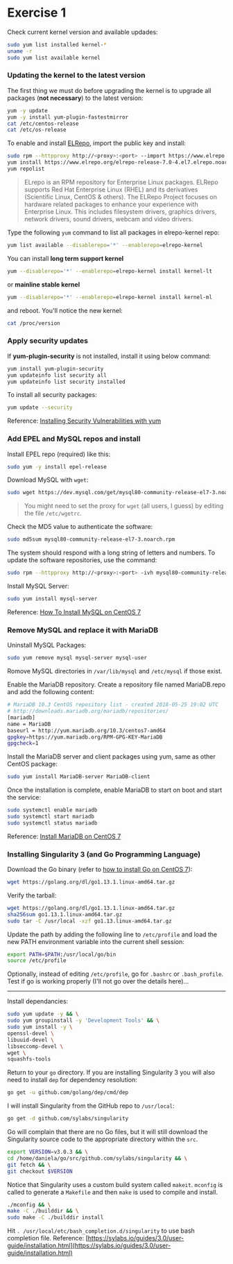 # Exercise 1

Check current kernel version and available updades: 
```sh
sudo yum list installed kernel-*
uname -r
sudo yum list available kernel
```

### Updating the kernel to the latest version
The first thing we must do before upgrading the kernel is to upgrade all packages (__not necessary__) to the latest version: 
```sh
yum -y update
yum -y install yum-plugin-fastestmirror
cat /etc/centos-release
cat /etc/os-release
```
To enable and install [ELRepo](http://elrepo.org/tiki/tiki-index.php), import the public key and install:
```sh
sudo rpm --httpproxy http://<proxy>:<port> --import https://www.elrepo.org/RPM-GPG-KEY-elrepo.org
yum install https://www.elrepo.org/elrepo-release-7.0-4.el7.elrepo.noarch.rpm
yum repolist
```

>ELrepo is an RPM repository for Enterprise Linux packages. ELRepo supports Red Hat Enterprise Linux (RHEL) and its derivatives (Scientific Linux, CentOS & others). The ELRepo Project focuses on hardware related packages to enhance your experience with Enterprise Linux. This includes filesystem drivers, graphics drivers, network drivers, sound drivers, webcam and video drivers.

Type the following `yum` command to list all packages in elrepo-kernel repo:
```sh
yum list available --disablerepo='*' --enablerepo=elrepo-kernel
```
You can install **long term support kernel**
```sh
yum --disablerepo='*' --enablerepo=elrepo-kernel install kernel-lt
```
or **mainline stable kernel**
```sh
yum --disablerepo='*' --enablerepo=elrepo-kernel install kernel-ml
```
and reboot. You'll notice the new kernel:
```sh
cat /proc/version
```

### Apply security updates
If **yum-plugin-security** is not installed, install it using below command:
```sh
yum install yum-plugin-security
yum updateinfo list security all
yum updateinfo list security installed
```
To install all security packages:
```sh
yum update --security
```

Reference: [Installing Security Vulnerabilities with yum](https://www.thegeekdiary.com/installing-security-vulnerabilities-with-yum-on-centos-rhel-567-cheat-sheet/)

### Add EPEL and MySQL repos and install
Install EPEL repo (required) like this:
```sh
sudo yum -y install epel-release
```
Download MySQL with `wget`:
```sh
sudo wget https://dev.mysql.com/get/mysql80-community-release-el7-3.noarch.rpm
```
> You might need to set the proxy for `wget` (all users, I  guess) by editing the file `/etc/wgetrc`.

Check the MD5 value to authenticate the software:
```sh
sudo md5sum mysql80-community-release-el7-3.noarch.rpm
```
The system should respond with a long string of letters and numbers. To update the software repositories, use the command:
```sh
sudo rpm --httpproxy http://<proxy>:<port> -ivh mysql80-community-release-el7-3.noarch.rpm
```
Install MySQL Server:
```sh
sudo yum install mysql-server
```

Reference: [How To Install MySQL on CentOS 7](https://phoenixnap.com/kb/how-to-install-mysql-on-centos-7)

### Remove MySQL and replace it with MariaDB
Uninstall MySQL Packages:
```sh
sudo yum remove mysql mysql-server mysql-user
```
Romove MySQL directories in `/var/lib/mysql` and `/etc/mysql` if those exist.

Enable the MariaDB repository. Create a repository file named MariaDB.repo and add the following content:
```sh
# MariaDB 10.3 CentOS repository list - created 2018-05-25 19:02 UTC
# http://downloads.mariadb.org/mariadb/repositories/
[mariadb]
name = MariaDB
baseurl = http://yum.mariadb.org/10.3/centos7-amd64
gpgkey=https://yum.mariadb.org/RPM-GPG-KEY-MariaDB
gpgcheck=1
```
Install the MariaDB server and client packages using yum, same as other CentOS package:
```sh
sudo yum install MariaDB-server MariaDB-client
```
Once the installation is complete, enable MariaDB to start on boot and start the service:
```sh
sudo systemctl enable mariadb
sudo systemctl start mariadb
sudo systemctl status mariadb
```
Reference: [Install MariaDB on CentOS 7](https://linuxize.com/post/install-mariadb-on-centos-7/)

### Installing Singularity 3 (and Go Programming Language)

Download the Go binary (refer to [how to install Go on CentOS 7](https://linuxize.com/post/how-to-install-go-on-centos-7/)):
```sh
wget https://golang.org/dl/go1.13.1.linux-amd64.tar.gz
```
Verify the tarball:
```sh
wget https://golang.org/dl/go1.13.1.linux-amd64.tar.gz
sha256sum go1.13.1.linux-amd64.tar.gz
sudo tar -C /usr/local -xzf go1.13.linux-amd64.tar.gz
```
Update the path by adding the following line to `/etc/profile` and load the new PATH environment variable into the current shell session:
```sh
export PATH=$PATH:/usr/local/go/bin
source /etc/profile
```

Optionally, instead of editing `/etc/profile`, go for `.bashrc` or `.bash_profile`. Test if go is working properly (I'll not go over the details here)...
___

Install dependancies:
```sh
sudo yum update -y && \
sudo yum groupinstall -y 'Development Tools' && \
sudo yum install -y \
openssl-devel \
libuuid-devel \
libseccomp-devel \
wget \
squashfs-tools
```
Return to your `go` directory. If you are installing Singularity 3 you will also need to install `dep` for dependency resolution:
```sh
go get -u github.com/golang/dep/cmd/dep
```
I will install Singularity from the GitHub repo to `/usr/local`:
```sh
go get -d github.com/sylabs/singularity
```
Go will complain that there are no Go files, but it will still download the Singularity source code to the appropriate directory within the `src`.
```sh
export VERSION=v3.0.3 && \
cd /home/daniela/go/src/github.com/sylabs/singularity && \
git fetch && \
git checkout $VERSION
```
Notice that Singularity uses a custom build system called `makeit`. `mconfig` is called to generate a `Makefile` and then `make` is used to compile and install.
```sh
./mconfig && \
make -C ./builddir && \
sudo make -C ./builddir install
```
Hit `. /usr/local/etc/bash_completion.d/singularity` to use bash completion file.
Reference: [https://sylabs.io/guides/3.0/user-guide/installation.html](https://sylabs.io/guides/3.0/user-guide/installation.html)

